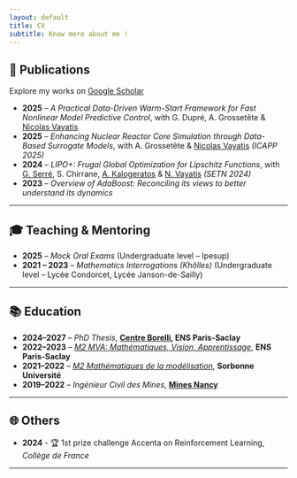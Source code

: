 ```yaml
---
layout: default
title: CV
subtitle: Know more about me !
---
```


## 🚀 Publications

Explore my works on [Google Scholar](https://scholar.google.com/citations?user=Qt7AfjsAAAAJ&hl=fr)  

- **2025** – *A Practical Data-Driven Warm-Start Framework for Fast Nonlinear Model Predictive Control*, with G. Dupré, A. Grossetête & [Nicolas Vayatis](https://nvayatis.perso.math.cnrs.fr/)
- **2025** – *Enhancing Nuclear Reactor Core Simulation through Data-Based Surrogate Models*, with A. Grossetête & [Nicolas Vayatis](https://nvayatis.perso.math.cnrs.fr/) *(ICAPP 2025)*
- **2024** – *LIPO+: Frugal Global Optimization for Lipschitz Functions*, with [G. Serré](https://gaetanserre.fr/), S. Chirrane, [A. Kalogeratos](https://kalogeratos.com/psite/) & [N. Vayatis](https://nvayatis.perso.math.cnrs.fr/) *(SETN 2024)*
- **2023** – *Overview of AdaBoost: Reconciling its views to better understand its dynamics*

---

## 🎓 Teaching & Mentoring

- **2025** – *Mock Oral Exams* (Undergraduate level – Ipesup)  
- **2021 – 2023** – *Mathematics Interrogations (Khôlles)* (Undergraduate level – Lycée Condorcet, Lycée Janson-de-Sailly)

---

## 📚 Education

- **2024–2027** – *PhD Thesis*, **[Centre Borelli](https://centreborelli.ens-paris-saclay.fr/fr), ENS Paris-Saclay**  
- **2022–2023** – *[M2 MVA: Mathématiques, Vision, Apprentissage](https://www.master-mva.com/)*, **ENS Paris-Saclay** 
- **2021–2022** – *[M2 Mathématiques de la modélisation](https://www.ljll.fr/MathModel/)*, **Sorbonne Université**  
- **2019–2022** – *Ingénieur Civil des Mines*, **[Mines Nancy](https://mines-nancy.univ-lorraine.fr/)**

---

## 🌐 Others

- **2024** - 🏆 1st prize challenge Accenta on Reinforcement Learning, *Collège de France*

---
